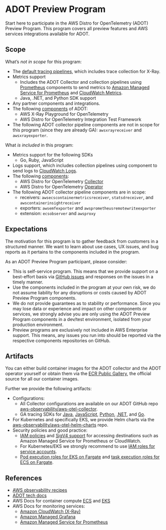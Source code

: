 # ADOT Preview Program

Start here to participate in the AWS Distro for OpenTelemetry (ADOT) Preview Program. 
This program covers all preview features and AWS services integrations available for ADOT.

## Scope

What’s *not in scope* for this program:

* The [default tracing pipelines](https://github.com/aws-observability/aws-otel-collector/blob/main/config.yaml), which includes trace collection for X-Ray.
* Metrics support 
  * Includes the ADOT Collector and collection pipelines using [Prometheus](https://aws-otel.github.io/docs/getting-started/advanced-prometheus-remote-write-configurations) components 
  to send metrics to [Amazon Managed Service for Prometheus](https://aws-otel.github.io/docs/getting-started/prometheus-remote-write-exporter) 
  and [CloudWatch Metrics](https://aws-otel.github.io/docs/getting-started/cloudwatch-metrics#cloudwatch-emf-exporter-awsemf).
  * Java, .NET, and Python SDK support
* Any partner components and integrations.
* The following [components](https://aws-otel.github.io/docs/releases) of ADOT:
    * AWS X-Ray Playground for OpenTelemetry
    * AWS Distro for OpenTelemetry Integration Test Framework
* The following ADOT collector pipeline components are not in scope for this program (since they are already GA): `awsxrayreceiver` and `awsxrayexporter`.

What *is included* in this program:

* Metrics support for the following SDKs
  * Go, Ruby, JavaScript
* Logs support, which includes collection pipelines using component to send logs to [CloudWatch Logs](https://aws-otel.github.io/docs/getting-started/cloudwatch-metrics#cloudwatch-emf-exporter-awsemf).
* The following [components](https://aws-otel.github.io/docs/releases):
    * AWS Distro for OpenTelemetry [Collector](https://aws-otel.github.io/docs/getting-started/collector)
    * AWS Distro for OpenTelemetry [Operator](https://aws-otel.github.io/docs/getting-started/operator)
* The following ADOT collector pipeline components are in scope:
    * receivers: `awsecscontainermetricsreceiver`, `statsdreceiver`, and `awscontainerinsightreceiver`
    * exporters: `awsemfexporter` and `awsprometheusremotewriteexporter`
    * extension: `ecsobserver` and `awsproxy`

## Expectations

The motivation for this program is to gather feedback from customers in a structured manner. We want to learn about use cases, 
UX issues, and bug reports as it pertains to the components included in the program.

As an ADOT Preview Program participant, please consider:

* This is  self-service program. This means that we provide support on a best-effort basis via [GitHub issues](https://github.com/aws-observability/aws-otel-community/issues) and responses on the issues in a timely manner.
* Use the components included in the program at your own risk, we do not assume liability for any disruptions or costs caused by ADOT Preview Program components.
* We do not provide guarantees as to stability or performance. Since you may lose data or experience and impact on other components or services, 
  we strongly advise you are only using the ADOT Preview Program components in a dev/test environment, isolated from your production environment.
* Preview programs are exclusively not included in AWS Enterprise support. This means, any issues you run into should be reported via the respective components
  repositories on GitHub.

## Artifacts 

You can either build container images for the ADOT collector and the ADOT operator yourself or obtain 
them via the [ECR Public Gallery](https://gallery.ecr.aws/aws-observability/), the official source for all our container images.

Further we provide the following artifacts:

* Configurations:
    * All Collector configurations are available on our ADOT GitHub repo [aws-observability/aws-otel-collector](https://github.com/aws-observability/aws-otel-collector/tree/main/config).
    * GA tracing SDKs for [Java](https://opentelemetry.io/docs/java/), [JavaScript](https://opentelemetry.io/docs/js/), 
      [Python](https://opentelemetry.io/docs/python/), [.NET](https://opentelemetry.io/docs/net/), and [Go](https://opentelemetry.io/docs/go/).
* For Kubernetes and specifically EKS, we provide Helm charts via the [aws-observability/aws-otel-helm-charts](https://github.com/aws-observability/aws-otel-helm-charts) repo.
* Security policies and good practice:
    * [IAM policies](https://aws-otel.github.io/docs/setup/permissions) and [SigV4 support](https://docs.aws.amazon.com/general/latest/gr/signature-version-4.html) 
      for accessing destinations such as Amazon Managed Service for Prometheus or CloudWatch.
    * For Kubernetes/EKS we strongly recommend to use [IAM roles for service accounts](https://docs.aws.amazon.com/eks/latest/userguide/iam-roles-for-service-accounts.html).
    * [Pod execution roles for EKS on Fargate](https://docs.aws.amazon.com/eks/latest/userguide/fargate-getting-started.html#fargate-sg-pod-execution-role) 
      and [task execution roles for ECS on Fargate](https://docs.aws.amazon.com/AmazonECS/latest/developerguide/task_execution_IAM_role.html).

## References

* [AWS observability recipes](https://aws-observability.github.io/aws-o11y-recipes/)
* [ADOT tech docs](http://aws-otel.github.io/documentation)
* AWS Docs for container compute [ECS](https://docs.aws.amazon.com/ecs/) and [EKS](https://docs.aws.amazon.com/eks/)
* AWS Docs for monitoring services:
    * [Amazon CloudWatch (X-Ray)](https://docs.aws.amazon.com/cloudwatch/)
    * [Amazon Managed Grafana](https://docs.aws.amazon.com/grafana/)
    * [Amazon Managed Service for Prometheus](https://docs.aws.amazon.com/prometheus/)

